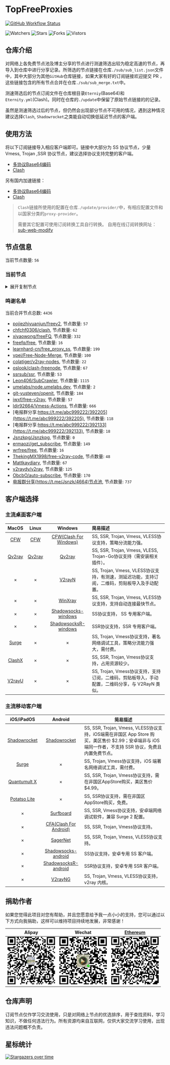 # TopFreeProxies
[![GitHub Workflow Status](https://img.shields.io/github/workflow/status/alanbobs999/topfreeproxies/sub_merge?label=sub_merge)](https://github.com/alanbobs999/TopFreeProxies/actions/workflows/sub_merge.yml) 

![Watchers](https://img.shields.io/github/watchers/alanbobs999/topfreeproxies) ![Stars](https://img.shields.io/github/stars/alanbobs999/topfreeproxies) ![Forks](https://img.shields.io/github/forks/alanbobs999/topfreeproxies) ![Vistors](https://visitor-badge.laobi.icu/badge?page_id=alanbobs999.topfreeproxies)

## 仓库介绍
对网络上各免费节点池及博主分享的节点进行测速筛选出较为稳定高速的节点，再导入到仓库中进行分享记录。所筛选的节点链接在仓库`./sub/sub_list.json`文件中，其中大部分为其他`GitHub`仓库链接，如果大家有好的订阅链接欢迎提交 PR ，这些链接包含的所有节点合并在仓库`./sub/sub_merge.txt`中。

测速筛选后的节点订阅文件在仓库根目录`Eterniy`(Base64)和`Eternity.yml`(Clash)。同时在仓库的`./update`中保留了原始节点链接的的记录。

虽然是测速筛选过后的节点，但仍然会出现部分节点不可用的情况，遇到这种情况建议选择`Clash`, `Shadowrocket`之类能自动切换低延迟节点的客户端。

## 使用方法
将以下订阅链接导入相应客户端即可。链接中大部分为 SS 协议节点，少量 Vmess, Trojan ,SSR 协议节点，建议选择协议支持完整的客户端。

- [多协议Base64编码](https://raw.githubusercontent.com/alanbobs999/TopFreeProxies/master/Eternity)
- [Clash](https://raw.githubusercontent.com/alanbobs999/TopFreeProxies/master/Eternity.yml)

另有国内加速链接：

- [多协议Base64编码](https://raw.fastgit.org/alanbobs999/TopFreeProxies/master/Eternity)
- [Clash](https://raw.fastgit.org/alanbobs999/TopFreeProxies/master/Eternity.yml)

>`Clash`链接所使用的配置在仓库`./update/provider/`中，有相应配置文件和以国家分类的`proxy-provider`。
>
>需要其它配置可使用订阅转换工具自行转换。
>自用在线订阅转换网址：[sub-web-modify](https://sub.v1.mk/)

## 节点信息
当前节点数量: `56`
### 当前节点
<details>
  <summary>展开复制节点</summary>

    vmess://ewogICJ2IjogMiwKICAicHMiOiAi8J+Hr/Cfh7VKUC0zLjExNS4xMS4xNjMtMDAiLAogICJhZGQiOiAiMy4xMTUuMTEuMTYzIiwKICAicG9ydCI6IDgwLAogICJpZCI6ICJiODk4NDIzYi00MTUxLTQ5MjYtYWM5ZS1kNmFhNGFlNDAwZTkiLAogICJhaWQiOiAwLAogICJzY3kiOiAiYXV0byIsCiAgIm5ldCI6ICJ3cyIsCiAgInR5cGUiOiBudWxsLAogICJob3N0IjogImJhaWR1LmNvbSIsCiAgInBhdGgiOiAiLyIsCiAgInRscyI6IGZhbHNlLAogICJzbmkiOiAiIgp9
    vmess://ewogICJ2IjogMiwKICAicHMiOiAi8J+HuvCfh7hVUy0yMDkuOTQuNTYuMTUyLTAxIiwKICAiYWRkIjogIjIwOS45NC41Ni4xNTIiLAogICJwb3J0IjogNDQzLAogICJpZCI6ICIzMDMzZTE1Ny1mZGMzLTQ3YzAtYWUzMi1mYzRmZTY1ZmM2NGQiLAogICJhaWQiOiAwLAogICJzY3kiOiAiYXV0byIsCiAgIm5ldCI6ICJ3cyIsCiAgInR5cGUiOiBudWxsLAogICJob3N0IjogIjIwOS45NC41Ni4xNTIiLAogICJwYXRoIjogIi85YXBRYWJ5ZzlsZSIsCiAgInRscyI6IGZhbHNlLAogICJzbmkiOiAiIgp9
    ss://Y2hhY2hhMjAtaWV0Zi1wb2x5MTMwNToyMWVkYTdhYi03MjYzLTQyMTQtYTA1Ni01OWNiMTUzYWQwZTBAMDAxNzg2NDE2ODBkNGY3M2E4NWZmNjBlNGNkMjc2MjhzYS5qa2Nsb3VkLnh5ejo2NDU0#%F0%9F%87%AD%F0%9F%87%B0HK-183.232.163.19-02
    ss://Y2hhY2hhMjAtaWV0Zi1wb2x5MTMwNToyMWVkYTdhYi03MjYzLTQyMTQtYTA1Ni01OWNiMTUzYWQwZTBAMDAxNzg2NDE2ODBkNGY3M2E4NWZmNjBlNGNkMjc2MjkuamtjbG91ZC54eXo6NjM5Ng==#%F0%9F%87%AD%F0%9F%87%B0HK-183.232.163.164-03
    ss://Y2hhY2hhMjAtaWV0Zi1wb2x5MTMwNToyMWVkYTdhYi03MjYzLTQyMTQtYTA1Ni01OWNiMTUzYWQwZTBAMDAxNzg2NDE2ODBkNGY3M2E4NWZmNjBlNGNkMjc2MjhzYS5qa2Nsb3VkLnh5ejo2Mzk2#%F0%9F%87%AD%F0%9F%87%B0HK-183.232.163.19-04
    ss://Y2hhY2hhMjAtaWV0Zi1wb2x5MTMwNToyMWVkYTdhYi03MjYzLTQyMTQtYTA1Ni01OWNiMTUzYWQwZTBAMDAxNzg2NDE2ODBkNGY3M2E4NWZmNjBlNGNkMjc2MjkuamtjbG91ZC54eXo6NjQ1NA==#%F0%9F%87%AD%F0%9F%87%B0HK-183.232.163.164-05
    ss://Y2hhY2hhMjAtaWV0Zi1wb2x5MTMwNToyMWVkYTdhYi03MjYzLTQyMTQtYTA1Ni01OWNiMTUzYWQwZTBAMDAxNzg2NDE2ODBkNGY3M2E4NWZmNjBlNGNkMjc2MjkuamtjbG91ZC54eXo6NjQwMQ==#%F0%9F%87%AD%F0%9F%87%B0HK-183.232.163.164-06
    ss://Y2hhY2hhMjAtaWV0Zi1wb2x5MTMwNToyMWVkYTdhYi03MjYzLTQyMTQtYTA1Ni01OWNiMTUzYWQwZTBAMDAxNzg2NDE2ODBkNGY3M2E4NWZmNjBlNGNkMjc2MjhzYS5qa2Nsb3VkLnh5ejo2Mzg5#%F0%9F%87%AD%F0%9F%87%B0HK-183.232.163.19-07
    ss://Y2hhY2hhMjAtaWV0Zi1wb2x5MTMwNToyMWVkYTdhYi03MjYzLTQyMTQtYTA1Ni01OWNiMTUzYWQwZTBAMDAxNzg2NDE2ODBkNGY3M2E4NWZmNjBlNGNkMjc2MjkuamtjbG91ZC54eXo6NjU5OA==#%F0%9F%87%AD%F0%9F%87%B0HK-183.232.163.164-08
    ss://Y2hhY2hhMjAtaWV0Zi1wb2x5MTMwNToyMWVkYTdhYi03MjYzLTQyMTQtYTA1Ni01OWNiMTUzYWQwZTBAMDAxNzg2NDE2ODBkNGY3M2E4NWZmNjBlNGNkMjc2MjhzYS5qa2Nsb3VkLnh5ejo2NTky#%F0%9F%87%AD%F0%9F%87%B0HK-183.232.163.19-09
    ss://Y2hhY2hhMjAtaWV0Zi1wb2x5MTMwNToyMWVkYTdhYi03MjYzLTQyMTQtYTA1Ni01OWNiMTUzYWQwZTBAMDAxNzg2NDE2ODBkNGY3M2E4NWZmNjBlNGNkMjc2MjkuamtjbG91ZC54eXo6NjM4Ng==#%F0%9F%87%AD%F0%9F%87%B0HK-183.232.163.164-10
    ss://Y2hhY2hhMjAtaWV0Zi1wb2x5MTMwNToyMWVkYTdhYi03MjYzLTQyMTQtYTA1Ni01OWNiMTUzYWQwZTBAMDAxNzg2NDE2ODBkNGY3M2E4NWZmNjBlNGNkMjc2MjhzYS5qa2Nsb3VkLnh5ejo2NzAw#%F0%9F%87%AD%F0%9F%87%B0HK-183.232.163.19-11
    ss://Y2hhY2hhMjAtaWV0Zi1wb2x5MTMwNToyMWVkYTdhYi03MjYzLTQyMTQtYTA1Ni01OWNiMTUzYWQwZTBAMDAxNzg2NDE2ODBkNGY3M2E4NWZmNjBlNGNkMjc2MjhzYS5qa2Nsb3VkLnh5ejo2NTk3#%F0%9F%87%AD%F0%9F%87%B0HK-183.232.163.19-12
    ss://Y2hhY2hhMjAtaWV0Zi1wb2x5MTMwNToyMWVkYTdhYi03MjYzLTQyMTQtYTA1Ni01OWNiMTUzYWQwZTBAMDAxNzg2NDE2ODBkNGY3M2E4NWZmNjBlNGNkMjc2MjhzYS5qa2Nsb3VkLnh5ejo2NTk1#%F0%9F%87%AD%F0%9F%87%B0HK-183.232.163.19-13
    ss://Y2hhY2hhMjAtaWV0Zi1wb2x5MTMwNToyMWVkYTdhYi03MjYzLTQyMTQtYTA1Ni01OWNiMTUzYWQwZTBAMDAxNzg2NDE2ODBkNGY3M2E4NWZmNjBlNGNkMjc2MjhzYS5qa2Nsb3VkLnh5ejo2Mzg2#%F0%9F%87%AD%F0%9F%87%B0HK-183.232.163.19-14
    ss://Y2hhY2hhMjAtaWV0Zi1wb2x5MTMwNToyMWVkYTdhYi03MjYzLTQyMTQtYTA1Ni01OWNiMTUzYWQwZTBAMDAxNzg2NDE2ODBkNGY3M2E4NWZmNjBlNGNkMjc2MjkuamtjbG91ZC54eXo6NjM5NA==#%F0%9F%87%AD%F0%9F%87%B0HK-183.232.163.164-15
    ss://Y2hhY2hhMjAtaWV0Zi1wb2x5MTMwNToyMWVkYTdhYi03MjYzLTQyMTQtYTA1Ni01OWNiMTUzYWQwZTBAMDAxNzg2NDE2ODBkNGY3M2E4NWZmNjBlNGNkMjc2MjhzYS5qa2Nsb3VkLnh5ejo2Mzg3#%F0%9F%87%AD%F0%9F%87%B0HK-183.232.163.19-16
    ss://Y2hhY2hhMjAtaWV0Zi1wb2x5MTMwNToyMWVkYTdhYi03MjYzLTQyMTQtYTA1Ni01OWNiMTUzYWQwZTBAMDAxNzg2NDE2ODBkNGY3M2E4NWZmNjBlNGNkMjc2MjhzYS5qa2Nsb3VkLnh5ejo2Mzkz#%F0%9F%87%AD%F0%9F%87%B0HK-183.232.163.19-17
    ss://Y2hhY2hhMjAtaWV0Zi1wb2x5MTMwNToyMWVkYTdhYi03MjYzLTQyMTQtYTA1Ni01OWNiMTUzYWQwZTBANTZjOTE4YzE1YTA5NDAzZDkzYzAzNzc3MmE2OWR3ZC5qa2Nsb3VkLnh5ejo2NTk4#%F0%9F%87%AD%F0%9F%87%B0HK-116.129.253.80-18
    ss://Y2hhY2hhMjAtaWV0Zi1wb2x5MTMwNToyMWVkYTdhYi03MjYzLTQyMTQtYTA1Ni01OWNiMTUzYWQwZTBAMDAxNzg2NDE2ODBkNGY3M2E4NWZmNjBlNGNkMjc2MjhzYS5qa2Nsb3VkLnh5ejo2Mzk0#%F0%9F%87%AD%F0%9F%87%B0HK-183.232.163.19-19
    ss://Y2hhY2hhMjAtaWV0Zi1wb2x5MTMwNToyMWVkYTdhYi03MjYzLTQyMTQtYTA1Ni01OWNiMTUzYWQwZTBAMDAxNzg2NDE2ODBkNGY3M2E4NWZmNjBlNGNkMjc2MjkuamtjbG91ZC54eXo6NjM4Nw==#%F0%9F%87%AD%F0%9F%87%B0HK-183.232.163.164-20
    ss://Y2hhY2hhMjAtaWV0Zi1wb2x5MTMwNToyMWVkYTdhYi03MjYzLTQyMTQtYTA1Ni01OWNiMTUzYWQwZTBANTZjOTE4YzE1YTA5NDAzZDkzYzAzNzc3MmE2OWR3ZC5qa2Nsb3VkLnh5ejo2NTk2#%F0%9F%87%AD%F0%9F%87%B0HK-116.129.253.80-21
    ss://Y2hhY2hhMjAtaWV0Zi1wb2x5MTMwNToyMWVkYTdhYi03MjYzLTQyMTQtYTA1Ni01OWNiMTUzYWQwZTBAMDAxNzg2NDE2ODBkNGY3M2E4NWZmNjBlNGNkMjc2MjkuamtjbG91ZC54eXo6NjM4NQ==#%F0%9F%87%AD%F0%9F%87%B0HK-183.232.163.164-22
    ss://Y2hhY2hhMjAtaWV0Zi1wb2x5MTMwNToyMWVkYTdhYi03MjYzLTQyMTQtYTA1Ni01OWNiMTUzYWQwZTBAMDAxNzg2NDE2ODBkNGY3M2E4NWZmNjBlNGNkMjc2MjhzYS5qa2Nsb3VkLnh5ejo2Mzk5#%F0%9F%87%AD%F0%9F%87%B0HK-183.232.163.19-23
    ss://Y2hhY2hhMjAtaWV0Zi1wb2x5MTMwNToyMWVkYTdhYi03MjYzLTQyMTQtYTA1Ni01OWNiMTUzYWQwZTBAMDAxNzg2NDE2ODBkNGY3M2E4NWZmNjBlNGNkMjc2MjkuamtjbG91ZC54eXo6NjM5Mw==#%F0%9F%87%AD%F0%9F%87%B0HK-183.232.163.164-24
    ss://Y2hhY2hhMjAtaWV0Zi1wb2x5MTMwNToyMWVkYTdhYi03MjYzLTQyMTQtYTA1Ni01OWNiMTUzYWQwZTBAMDAxNzg2NDE2ODBkNGY3M2E4NWZmNjBlNGNkMjc2MjkuamtjbG91ZC54eXo6NjM5OQ==#%F0%9F%87%AD%F0%9F%87%B0HK-183.232.163.164-25
    ss://Y2hhY2hhMjAtaWV0Zi1wb2x5MTMwNToyMWVkYTdhYi03MjYzLTQyMTQtYTA1Ni01OWNiMTUzYWQwZTBAMDAxNzg2NDE2ODBkNGY3M2E4NWZmNjBlNGNkMjc2MjhzYS5qa2Nsb3VkLnh5ejo2Mzky#%F0%9F%87%AD%F0%9F%87%B0HK-183.232.163.19-26
    ss://Y2hhY2hhMjAtaWV0Zi1wb2x5MTMwNToyMWVkYTdhYi03MjYzLTQyMTQtYTA1Ni01OWNiMTUzYWQwZTBAMDAxNzg2NDE2ODBkNGY3M2E4NWZmNjBlNGNkMjc2MjkuamtjbG91ZC54eXo6NjM5Mg==#%F0%9F%87%AD%F0%9F%87%B0HK-183.232.163.164-27
    ss://Y2hhY2hhMjAtaWV0Zi1wb2x5MTMwNToyMWVkYTdhYi03MjYzLTQyMTQtYTA1Ni01OWNiMTUzYWQwZTBAMDAxNzg2NDE2ODBkNGY3M2E4NWZmNjBlNGNkMjc2MjkuamtjbG91ZC54eXo6NjM5OA==#%F0%9F%87%AD%F0%9F%87%B0HK-183.232.163.164-28
    ss://Y2hhY2hhMjAtaWV0Zi1wb2x5MTMwNToyMWVkYTdhYi03MjYzLTQyMTQtYTA1Ni01OWNiMTUzYWQwZTBAMDAxNzg2NDE2ODBkNGY3M2E4NWZmNjBlNGNkMjc2MjhzYS5qa2Nsb3VkLnh5ejo2NTk5#%F0%9F%87%AD%F0%9F%87%B0HK-183.232.163.19-29
    ss://Y2hhY2hhMjAtaWV0Zi1wb2x5MTMwNToyMWVkYTdhYi03MjYzLTQyMTQtYTA1Ni01OWNiMTUzYWQwZTBAMDAxNzg2NDE2ODBkNGY3M2E4NWZmNjBlNGNkMjc2MjhzYS5qa2Nsb3VkLnh5ejo2Mzk4#%F0%9F%87%AD%F0%9F%87%B0HK-183.232.163.19-30
    ss://Y2hhY2hhMjAtaWV0Zi1wb2x5MTMwNToyMWVkYTdhYi03MjYzLTQyMTQtYTA1Ni01OWNiMTUzYWQwZTBAMDAxNzg2NDE2ODBkNGY3M2E4NWZmNjBlNGNkMjc2MjkuamtjbG91ZC54eXo6NjcwMA==#%F0%9F%87%AD%F0%9F%87%B0HK-183.232.163.164-31
    ss://Y2hhY2hhMjAtaWV0Zi1wb2x5MTMwNToyMWVkYTdhYi03MjYzLTQyMTQtYTA1Ni01OWNiMTUzYWQwZTBAMDAxNzg2NDE2ODBkNGY3M2E4NWZmNjBlNGNkMjc2MjkuamtjbG91ZC54eXo6NjU5Ng==#%F0%9F%87%AD%F0%9F%87%B0HK-183.232.163.164-32
    ss://Y2hhY2hhMjAtaWV0Zi1wb2x5MTMwNToyMWVkYTdhYi03MjYzLTQyMTQtYTA1Ni01OWNiMTUzYWQwZTBANTZjOTE4YzE1YTA5NDAzZDkzYzAzNzc3MmE2OWR3ZC5qa2Nsb3VkLnh5ejo2NDU0#%F0%9F%87%AD%F0%9F%87%B0HK-116.129.253.80-33
    ss://YWVzLTI1Ni1nY206a0RXdlhZWm9UQmNHa0M0QDE5My4xMDguMTE3Ljc1Ojg4ODE=#%F0%9F%87%A9%F0%9F%87%AADE-193.108.117.75-34
    ss://YWVzLTI1Ni1nY206cEtFVzhKUEJ5VFZUTHRNQDE5My4xMDguMTE3Ljc1OjQ0Mw==#%F0%9F%87%A9%F0%9F%87%AADE-193.108.117.75-35
    ss://YWVzLTI1Ni1nY206ZTRGQ1dyZ3BramkzUVlAMTk4LjU3LjI3LjIxODo5MTAy#%F0%9F%87%A8%F0%9F%87%A6CA-198.57.27.218-36
    ss://YWVzLTI1Ni1nY206ekROVmVkUkZQUWV4Rzl2QDE5OC41Ny4yNy4yMTg6NjM3OQ==#%F0%9F%87%A8%F0%9F%87%A6CA-198.57.27.218-37
    ss://YWVzLTI1Ni1nY206Y2RCSURWNDJEQ3duZklOQDE5OC41Ny4yNy4yMTg6ODExOA==#%F0%9F%87%A8%F0%9F%87%A6CA-198.57.27.218-38
    ss://YWVzLTI1Ni1nY206Rm9PaUdsa0FBOXlQRUdQQDM4LjkxLjEwMi44Njo3MzA3#%F0%9F%87%BA%F0%9F%87%B8US-38.91.102.86-39
    ss://YWVzLTI1Ni1nY206UmV4bkJnVTdFVjVBRHhHQDE5OC41Ny4yNy4yMTg6NzAwMQ==#%F0%9F%87%A8%F0%9F%87%A6CA-198.57.27.218-40
    ss://YWVzLTI1Ni1nY206a0RXdlhZWm9UQmNHa0M0QDE5OC41Ny4yNy4xNzI6ODg4MQ==#%F0%9F%87%A8%F0%9F%87%A6CA-198.57.27.172-41
    ss://YWVzLTI1Ni1nY206WEtGS2wyclVMaklwNzRAMTk4LjU3LjI3LjIxODo4MDA4#%F0%9F%87%A8%F0%9F%87%A6CA-198.57.27.218-42
    ss://YWVzLTI1Ni1nY206Y2RCSURWNDJEQ3duZklOQDE2Ny44OC42My43OTo4MTE4#%F0%9F%87%BA%F0%9F%87%B8US-167.88.63.79-43
    ss://Y2hhY2hhMjAtaWV0Zi1wb2x5MTMwNToyMWVkYTdhYi03MjYzLTQyMTQtYTA1Ni01OWNiMTUzYWQwZTBAMDAxNzg2NDE2ODBkNGY3M2E4NWZmNjBlNGNkMjc2MjhzYS5qa2Nsb3VkLnh5ejo2Mzg4#%F0%9F%87%AD%F0%9F%87%B0HK-183.232.163.19-44
    ss://YWVzLTI1Ni1nY206WTZSOXBBdHZ4eHptR0NAMTk4LjU3LjI3LjE3MjozMzg5#%F0%9F%87%A8%F0%9F%87%A6CA-198.57.27.172-45
    ss://YWVzLTI1Ni1nY206VEV6amZBWXEySWp0dW9TQDE5OC41Ny4yNy4yMTg6NjY5Nw==#%F0%9F%87%A8%F0%9F%87%A6CA-198.57.27.218-46
    ss://Y2hhY2hhMjAtaWV0Zi1wb2x5MTMwNToyMWVkYTdhYi03MjYzLTQyMTQtYTA1Ni01OWNiMTUzYWQwZTBAMDAxNzg2NDE2ODBkNGY3M2E4NWZmNjBlNGNkMjc2MjkuamtjbG91ZC54eXo6NjM4OA==#%F0%9F%87%AD%F0%9F%87%B0HK-183.232.163.164-47
    ss://Y2hhY2hhMjAtaWV0Zi1wb2x5MTMwNToyMWVkYTdhYi03MjYzLTQyMTQtYTA1Ni01OWNiMTUzYWQwZTBAMDAxNzg2NDE2ODBkNGY3M2E4NWZmNjBlNGNkMjc2MjhzYS5qa2Nsb3VkLnh5ejo2NTk2#%F0%9F%87%AD%F0%9F%87%B0HK-183.232.163.19-48
    ss://Y2hhY2hhMjAtaWV0Zi1wb2x5MTMwNToyMWVkYTdhYi03MjYzLTQyMTQtYTA1Ni01OWNiMTUzYWQwZTBAMDAxNzg2NDE2ODBkNGY3M2E4NWZmNjBlNGNkMjc2MjhzYS5qa2Nsb3VkLnh5ejo2NzAx#%F0%9F%87%AD%F0%9F%87%B0HK-183.232.163.19-49
    ss://Y2hhY2hhMjAtaWV0Zi1wb2x5MTMwNToyMWVkYTdhYi03MjYzLTQyMTQtYTA1Ni01OWNiMTUzYWQwZTBAMDAxNzg2NDE2ODBkNGY3M2E4NWZmNjBlNGNkMjc2MjkuamtjbG91ZC54eXo6NjcwMQ==#%F0%9F%87%AD%F0%9F%87%B0HK-183.232.163.164-50
    ss://YWVzLTI1Ni1nY206ZmFCQW9ENTRrODdVSkc3QDg1LjIwOC4xMDguOTA6MjM3Ng==#%F0%9F%87%AF%F0%9F%87%B5JP-85.208.108.90-51
    ss://YWVzLTI1Ni1nY206Y2RCSURWNDJEQ3duZklOQDE5OC41Ny4yNy4yMTg6ODExOQ==#%F0%9F%87%A8%F0%9F%87%A6CA-198.57.27.218-52
    ss://YWVzLTI1Ni1nY206UENubkg2U1FTbmZvUzI3QDM4LjE0My42Ni43MTo4MDkx#%F0%9F%87%BA%F0%9F%87%B8US-38.143.66.71-53
    ss://YWVzLTI1Ni1nY206S2l4THZLendqZWtHMDBybUAzOC4xNDMuNjYuNzE6ODA4MA==#%F0%9F%87%BA%F0%9F%87%B8US-38.143.66.71-54
    trojan://36dfa760-041e-4da2-a89a-71f86ee0639f@data.chenxinboxerbyby.xyz:443?allowInsecure=1#%F0%9F%87%A6%F0%9F%87%B6CZ-194.87.106.222-55
    

</details>

### 鸣谢名单
当前合并节点总数: `4436`
- [pojiezhiyuanjun/freev2](https://github.com/pojiezhiyuanjun/freev2), 节点数量: `57`
- [chfchf0306/clash](https://github.com/chfchf0306/clash), 节点数量: `62`
- [xiyaowong/freeFQ](https://github.com/xiyaowong/freeFQ), 节点数量: `332`
- [freefq/free](https://github.com/freefq/free), 节点数量: `16`
- [learnhard-cn/free_proxy_ss](https://github.com/learnhard-cn/free_proxy_ss), 节点数量: `199`
- [vpei/Free-Node-Merge](https://github.com/vpei/Free-Node-Merge), 节点数量: `100`
- [colatiger/v2ray-nodes](https://github.com/colatiger/v2ray-nodes), 节点数量: `22`
- [oslook/clash-freenode](https://github.com/oslook/clash-freenode), 节点数量: `67`
- [ssrsub/ssr](https://github.com/ssrsub/ssr), 节点数量: `53`
- [Leon406/SubCrawler](https://github.com/Leon406/SubCrawler), 节点数量: `1115`
- [umelabs/node.umelabs.dev](https://github.com/umelabs/node.umelabs.dev), 节点数量: `2`
- [git-yusteven/openit](https://github.com/git-yusteven/openit), 节点数量: `184`
- [iwxf/free-v2ray](https://github.com/iwxf/free-v2ray), 节点数量: `57`
- [ldir92664/Vmess-Actions](https://github.com/ldir92664/Vmess-Actions), 节点数量: `666`
- [电报群分享:https://t.me/abc999222/392205](https://t.me/abc999222/392205), 节点数量: `118`
- [电报群分享:https://t.me/abc999222/392133](https://t.me/abc999222/392133), 节点数量: `18`
- [Jsnzkpg/Jsnzkpg](https://github.com/Jsnzkpg/Jsnzkpg), 节点数量: `0`
- [ermaozi/get_subscribe](https://github.com/ermaozi/get_subscribe), 节点数量: `149`
- [wrfree/free](https://github.com/wrfree/free), 节点数量: `16`
- [ThekingMX1998/free-v2ray-code](https://github.com/ThekingMX1998/free-v2ray-code), 节点数量: `48`
- [Mattkaydiary](https://www.mattkaydiary.com), 节点数量: `67`
- [v2raydy/v2ray](https://github.com/v2raydy/v2ray), 节点数量: `125`
- [ObcbO/auto-subscribe](https://github.com/ObcbO/auto-subscribe), 节点数量: `170`
- [电报群分享(https://t.me/Jsnzk/4664)节点池](https://pool.jinxnet.xyz), 节点数量: `737`

## 客户端选择
### 主流桌面客户端
|                            MacOS                             |                            Linux                             |                           Windows                            | 简易描述                                           |
| :----------------------------------------------------------: | :----------------------------------------------------------: | :----------------------------------------------------------: | :------------------------------------------------- |
| [CFW](https://github.com/Fndroid/clash_for_windows_pkg/releases) | [CFW](https://github.com/Fndroid/clash_for_windows_pkg/releases) | [CFW(Clash For Windows)](https://github.com/Fndroid/clash_for_windows_pkg/releases) | SS, SSR, Trojan, Vmess, VLESS协议支持，策略分流能力强。            |
|     [Qv2ray](https://github.com/Qv2ray/Qv2ray/releases)      |     [Qv2ray](https://github.com/Qv2ray/Qv2ray/releases)      |     [Qv2ray](https://github.com/Qv2ray/Qv2ray/releases)      | SS, SSR, Trojan, Vmess, VLESS, Trojan-Go协议支持（需安装相关插件）。 |
|                              ×                               |                              ×                               |      [V2rayN](https://github.com/2dust/v2rayN/releases)      | SS, Trojan, Vmess, VLESS协议支持，有测速，测延迟功能，支持订阅，二维码，剪贴板导入及手动配置。                 |
|                              ×                               |                              ×                               |    [WinXray](https://github.com/TheMRLL/winxray/releases)    | SS, SSR, Trojan, Vmess, VLESS协议支持，支持自动连接最快节点。            |
|                              ×                               |                              ×                               | [Shadowsocks-windows](https://github.com/shadowsocks/shadowsocks-windows/releases) | SS协议支持， SS 专用客户端。                                       |
|                              ×                               |                              ×                               | [ShadowsocksR-windows](https://github.com/HMBSbige/ShadowsocksR-Windows/releases) | SSR协议支持，SSR 专用客户端。                                      |
|                [Surge](https://nssurge.com/)                 |                              ×                               |                              ×                               | SS, Trojan, Vmess协议支持，著名网络调试工具，策略分流能力强大，需付费。                        |
|   [ClashX](https://github.com/yichengchen/clashX/releases)   |                              ×                               |                              ×                               | SS, SSR, Trojan, Vmess协议支持，占用资源较少。                   |
|      [V2rayU](https://github.com/yanue/V2rayU/releases)      |                              ×                               |                              ×                               | SS, Trojan, Vmess协议支持，支持订阅，二维码，剪贴板导入，手动配置，二维码分享，与 V2RayN 类似。                        |

### 主流移动客户端
|                          iOS/iPadOS                          |                           Android                            | 简易描述                                                     |
| :----------------------------------------------------------: | :----------------------------------------------------------: | ------------------------------------------------------------ |
| [Shadowrocket](https://apps.apple.com/us/app/shadowrocket/id932747118) | [Shadowrocket](https://play.google.com/store/apps/details?id=com.v2cross.proxy) | SS, SSR, Trojan, Vmess, VLESS协议支持，iOS端需在非国区 App Store 购买，美区售价 $2.99；安卓端非与 iOS 端同一作者，不支持 SSR 协议，免费且内置免费节点。 |
|                [Surge](https://nssurge.com/)                 |                              ×                               | SS, Trojan, Vmess协议支持，iOS 端著名网络调试工具，需付费。                                  |
| [Quantumult X](https://apps.apple.com/us/app/quantumult-x/id1443988620) |                              ×                               | SS, SSR, Trojan, Vmess协议支持，需在非国区AppStore购买，美区售价$4.99。 |
| [Potatso Lite](https://apps.apple.com/us/app/potatso-lite/id1239860606) |                              ×                               | SS, SSR协议支持，需在非国区AppStore购买，免费。              |
|                              ×                               | [Surfboard](https://play.google.com/store/apps/details?id=com.getsurfboard) | SS, SSR, Vmess协议支持，安卓端网络调试软件，兼容 Surge 2 配置。 |
|                              ×                               | [CFA(Clash For Android)](https://github.com/Kr328/ClashForAndroid/releases) | SS, SSR, Trojan, Vmess协议支持。                             |
|                              ×                               |  [SagerNet](https://github.com/SagerNet/SagerNet/releases)   | SS, SSR, Trojan, Vmess, VLESS协议支持。                      |
|                              ×                               | [Shadowsocks-android](https://github.com/shadowsocks/shadowsocks-android/releases) | SS协议支持，安卓专用 SS 客户端。                                                 |
|                              ×                               | [ShadowsocksR-android](https://github.com/HMBSbige/ShadowsocksR-Android/releases) | SSR协议支持，安卓专用 SSR 客户端。                                                |
|                              ×                               |     [V2rayNG](https://github.com/2dust/v2rayNG/releases)     | SS, Trojan, Vmess, VLESS协议支持，v2ray 内核。                           |

## 捐助作者
如果您觉得此项目对您有帮助，并且您愿意给予我一点小小的支持，您可以通过以下方式向我捐助，这样可以维持项目持续地发展，非常感谢！

| Alipay | Wechat | [Ethereum](https://etherscan.io/address/0xa7736a92aca8325c1f57664ee9453d465343eabe) |
| :------: | :------: | :------: | 
| <img width="150" src="./utils/donate/alipay.png"> | <img width="150" src="./utils/donate/wechat.png"> | <img width="150" src="./utils/donate/ethereum.png"> | 

## 仓库声明
订阅节点仅作学习交流使用，只是对网络上节点的优选排序，用于查找资料，学习知识，不做任何违法行为。所有资源均来自互联网，仅供大家交流学习使用，出现违法问题概不负责。

## 星标统计
[![Stargazers over time](https://starchart.cc/alanbobs999/TopFreeProxies.svg)](https://starchart.cc/alanbobs999/TopFreeProxies)
